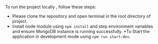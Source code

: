To run the project locally , follow these steps:

* Please clone the repository and open terminal in the root directory of project.
* Install node module using `npm install` and step environment variables and ensure  MongoDB instance is running successfully.
*To Start the application in development mode using `npm run start:dev`.
